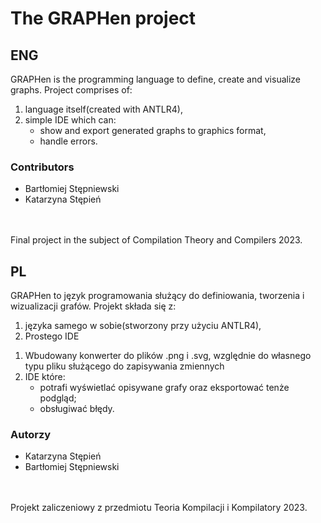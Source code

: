 # The GRAPHen project

## ENG

GRAPHen is the programming language to define, create and visualize graphs. Project comprises of:
1. language itself(created with ANTLR4),
2. simple IDE which can:
   - show and export generated graphs to graphics format,
   - handle errors.

### Contributors
* Bartłomiej Stępniewski<br>
* Katarzyna Stępień

<br><br>
Final project in the subject of Compilation Theory and Compilers 2023.

## PL
GRAPHen to język programowania służący do definiowania, tworzenia i wizualizacji grafów. Projekt składa się z:
1. języka samego w sobie(stworzony przy użyciu ANTLR4),
2. Prostego IDE

1) Wbudowany konwerter do plików .png i .svg, względnie do własnego typu pliku służącego do zapisywania zmiennych
2) IDE które:
   - potrafi wyświetlać opisywane grafy oraz eksportować tenże podgląd;
   - obsługiwać błędy.

### Autorzy
* Katarzyna Stępień
* Bartłomiej Stępniewski

<br><br>
Projekt zaliczeniowy z przedmiotu Teoria Kompilacji i Kompilatory 2023.


